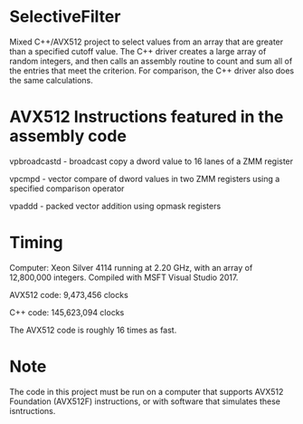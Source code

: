 # SelectiveFilter
Mixed C++/AVX512 project to select values from an array that are greater than a specified cutoff value.
The C++ driver creates a large array of random integers, and then calls an assembly routine to count and sum all of the entries that meet the criterion. For comparison, the C++ driver also does the same calculations.

# AVX512 Instructions featured in the assembly code
vpbroadcastd - broadcast copy a dword value to 16 lanes of a ZMM register

vpcmpd - vector compare of dword values in two ZMM registers using a specified comparison operator

vpaddd - packed vector addition using opmask registers

# Timing
Computer: Xeon Silver 4114 running at 2.20 GHz, with an array of 12,800,000 integers.
Compiled with MSFT Visual Studio 2017.

AVX512 code: 9,473,456 clocks

C++ code: 145,623,094 clocks

The AVX512 code is roughly 16 times as fast.

# Note
The code in this project must be run on a computer that supports AVX512 Foundation (AVX512F) instructions, or with software that simulates these isntructions. 
